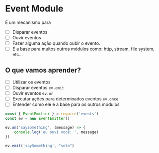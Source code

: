 # Event Module

É um mecanismo para
* [ ] Disparar eventos
* [ ] Ouvir eventos
* [ ] Fazer alguma ação quando oubir o evento.
* [ ] É a base para muitos outros módulos como: http, stream, file system, etc...

## O que vamos aprender?

* [ ] Utilizar os eventos
* [ ] Disparar eventos `ev.emit`
* [ ] Ouvir eventos `ev.on`
* [ ] Executar ações para determinados eventos `ev.once`
* [ ] Entender como ele é a base para os outros módulos

```js
const { EventEmitter } = require('events')
const ev = new EventEmitter()

ev.on('saySomething', (message) => {
    console.log('eu ouvi você: ', message)
})

ev.emit('saySomething', "soto")
```